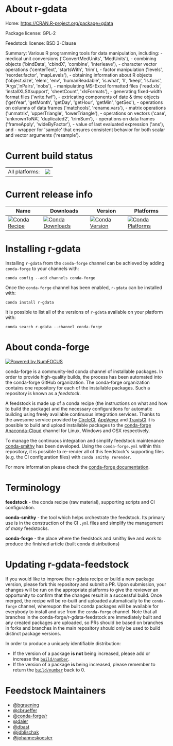 About r-gdata
=============

Home: https://CRAN.R-project.org/package=gdata

Package license: GPL-2

Feedstock license: BSD 3-Clause

Summary: Various R programming tools for data manipulation, including: - medical unit conversions ('ConvertMedUnits', 'MedUnits'), - combining objects ('bindData', 'cbindX', 'combine', 'interleave'), - character vector operations ('centerText', 'startsWith', 'trim'), - factor manipulation ('levels', 'reorder.factor', 'mapLevels'), - obtaining information about R objects ('object.size', 'elem', 'env', 'humanReadable', 'is.what', 'll', 'keep', 'ls.funs', 'Args','nPairs', 'nobs'), - manipulating MS-Excel formatted files ('read.xls', 'installXLSXsupport', 'sheetCount', 'xlsFormats'), - generating fixed-width format files ('write.fwf'), - extricating components of date & time objects ('getYear', 'getMonth', 'getDay', 'getHour', 'getMin', 'getSec'), - operations on columns of data frames  ('matchcols', 'rename.vars'), - matrix operations ('unmatrix', 'upperTriangle', 'lowerTriangle'), - operations on vectors ('case', 'unknownToNA', 'duplicated2', 'trimSum'), - operations on data frames ('frameApply', 'wideByFactor'), - value of last evaluated expression ('ans'), and - wrapper for 'sample' that ensures consistent behavior for both scalar and vector arguments ('resample').



Current build status
====================


<table><tr><td>All platforms:</td>
    <td>
      <a href="https://dev.azure.com/conda-forge/feedstock-builds/_build/latest?definitionId=1167&branchName=master">
        <img src="https://dev.azure.com/conda-forge/feedstock-builds/_apis/build/status/r-gdata-feedstock?branchName=master">
      </a>
    </td>
  </tr>
</table>

Current release info
====================

| Name | Downloads | Version | Platforms |
| --- | --- | --- | --- |
| [![Conda Recipe](https://img.shields.io/badge/recipe-r--gdata-green.svg)](https://anaconda.org/conda-forge/r-gdata) | [![Conda Downloads](https://img.shields.io/conda/dn/conda-forge/r-gdata.svg)](https://anaconda.org/conda-forge/r-gdata) | [![Conda Version](https://img.shields.io/conda/vn/conda-forge/r-gdata.svg)](https://anaconda.org/conda-forge/r-gdata) | [![Conda Platforms](https://img.shields.io/conda/pn/conda-forge/r-gdata.svg)](https://anaconda.org/conda-forge/r-gdata) |

Installing r-gdata
==================

Installing `r-gdata` from the `conda-forge` channel can be achieved by adding `conda-forge` to your channels with:

```
conda config --add channels conda-forge
```

Once the `conda-forge` channel has been enabled, `r-gdata` can be installed with:

```
conda install r-gdata
```

It is possible to list all of the versions of `r-gdata` available on your platform with:

```
conda search r-gdata --channel conda-forge
```


About conda-forge
=================

[![Powered by NumFOCUS](https://img.shields.io/badge/powered%20by-NumFOCUS-orange.svg?style=flat&colorA=E1523D&colorB=007D8A)](http://numfocus.org)

conda-forge is a community-led conda channel of installable packages.
In order to provide high-quality builds, the process has been automated into the
conda-forge GitHub organization. The conda-forge organization contains one repository
for each of the installable packages. Such a repository is known as a *feedstock*.

A feedstock is made up of a conda recipe (the instructions on what and how to build
the package) and the necessary configurations for automatic building using freely
available continuous integration services. Thanks to the awesome service provided by
[CircleCI](https://circleci.com/), [AppVeyor](https://www.appveyor.com/)
and [TravisCI](https://travis-ci.org/) it is possible to build and upload installable
packages to the [conda-forge](https://anaconda.org/conda-forge)
[Anaconda-Cloud](https://anaconda.org/) channel for Linux, Windows and OSX respectively.

To manage the continuous integration and simplify feedstock maintenance
[conda-smithy](https://github.com/conda-forge/conda-smithy) has been developed.
Using the ``conda-forge.yml`` within this repository, it is possible to re-render all of
this feedstock's supporting files (e.g. the CI configuration files) with ``conda smithy rerender``.

For more information please check the [conda-forge documentation](https://conda-forge.org/docs/).

Terminology
===========

**feedstock** - the conda recipe (raw material), supporting scripts and CI configuration.

**conda-smithy** - the tool which helps orchestrate the feedstock.
                   Its primary use is in the construction of the CI ``.yml`` files
                   and simplify the management of *many* feedstocks.

**conda-forge** - the place where the feedstock and smithy live and work to
                  produce the finished article (built conda distributions)


Updating r-gdata-feedstock
==========================

If you would like to improve the r-gdata recipe or build a new
package version, please fork this repository and submit a PR. Upon submission,
your changes will be run on the appropriate platforms to give the reviewer an
opportunity to confirm that the changes result in a successful build. Once
merged, the recipe will be re-built and uploaded automatically to the
`conda-forge` channel, whereupon the built conda packages will be available for
everybody to install and use from the `conda-forge` channel.
Note that all branches in the conda-forge/r-gdata-feedstock are
immediately built and any created packages are uploaded, so PRs should be based
on branches in forks and branches in the main repository should only be used to
build distinct package versions.

In order to produce a uniquely identifiable distribution:
 * If the version of a package **is not** being increased, please add or increase
   the [``build/number``](https://conda.io/docs/user-guide/tasks/build-packages/define-metadata.html#build-number-and-string).
 * If the version of a package **is** being increased, please remember to return
   the [``build/number``](https://conda.io/docs/user-guide/tasks/build-packages/define-metadata.html#build-number-and-string)
   back to 0.

Feedstock Maintainers
=====================

* [@bgruening](https://github.com/bgruening/)
* [@cbrueffer](https://github.com/cbrueffer/)
* [@conda-forge/r](https://github.com/conda-forge/r/)
* [@daler](https://github.com/daler/)
* [@dbast](https://github.com/dbast/)
* [@jdblischak](https://github.com/jdblischak/)
* [@johanneskoester](https://github.com/johanneskoester/)

